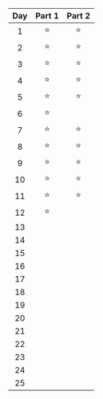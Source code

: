 | Day | Part 1 | Part 2 |
| :-: | :----: | :----: |
|  1  | :star: | :star: |
|  2  | :star: | :star: |
|  3  | :star: | :star: |
|  4  | :star: | :star: |
|  5  | :star: | :star: |
|  6  | :star: |        |
|  7  | :star: | :star: |
|  8  | :star: | :star: |
|  9  | :star: | :star: |
| 10  | :star: | :star: |
| 11  | :star: | :star: |
| 12  | :star: |        |
| 13  |        |        |
| 14  |        |        |
| 15  |        |        |
| 16  |        |        |
| 17  |        |        |
| 18  |        |        |
| 19  |        |        |
| 20  |        |        |
| 21  |        |        |
| 22  |        |        |
| 23  |        |        |
| 24  |        |        |
| 25  |        |        |
